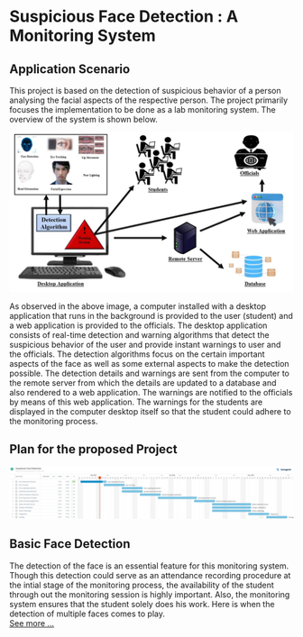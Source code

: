# Suspicious Face Detection : A Monitoring System

## Application Scenario 

This project is based on the detection of suspicious behavior of a person analysing the facial aspects of the respective person. The project primarily focuses the implementation to be done as a lab monitoring system. The overview of the system is shown below.

![See Plan](./assets/images/application_scenario.jpg?raw=true "Application Scenario")

As observed in the above image, a computer installed with a desktop application that runs in the background is provided to the user (student) and a web application is provided to the officials. The desktop application consists of real-time detection and warning algorithms that detect the suspicious behavior of the user and provide instant warnings to user and the officials. The detection algorithms focus on the certain important aspects of the face as well as some external aspects to make the detection possible. 
	The detection details and warnings are sent from the computer to the remote server from which the details are updated to a database and also rendered to a web application. The warnings are notified to the officials by means of this web application. The warnings for the students are displayed in the computer desktop itself so that the student could adhere to the monitoring process.

## Plan for the proposed Project
![See Plan](./assets/images/plan.jpg?raw=true "Plan")

## Basic Face Detection
The detection of the face is an essential feature for this monitoring system. Though this detection could serve as an attendance recording procedure at the intial stage of the monitoring process, the availability of the student through out the monitoring session is highly important. Also, the monitoring system ensures that the student solely does his work. Here is when the detection of multiple faces comes to play. <br>
<a href="https://github.com/AKSHILMY/Suspicious-Face-Detection/blob/main/Implementation/Face%20Detection%20Feature/README.md">See more ...</a>
